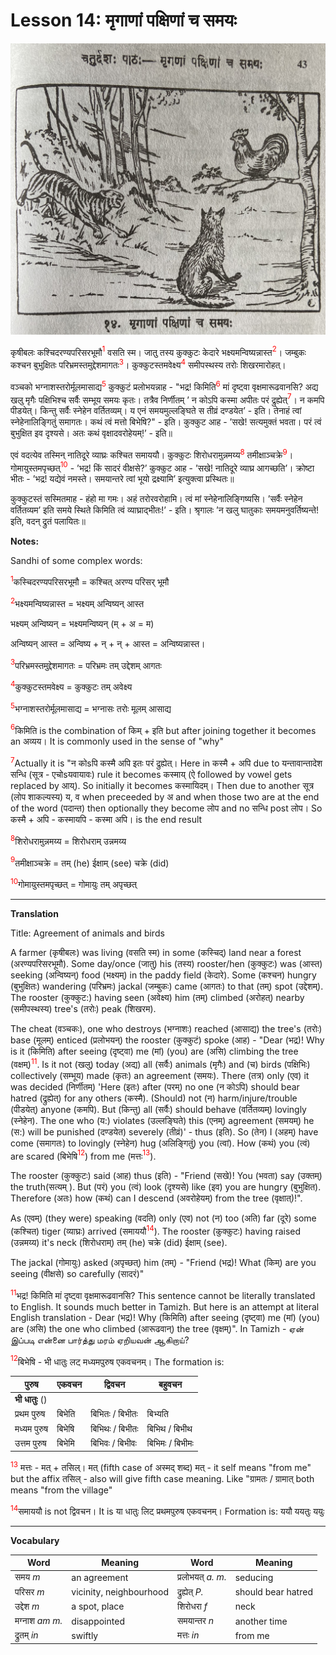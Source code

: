 # Lesson 14: मृगाणां पक्षिणां च समयः
![picture of tiger jackal and rooster](./images/r1l14.jpg)

कृषीबलः कश्चिदरण्यपरिसरभूमौ<span style="color:red"><sup>1</sup></span> वसति स्म। जातु तस्य कुक्कुटः केदारे भक्ष्यमन्विष्यन्नास्त<span style="color:red"><sup>2</sup></span>। जम्बुकः कश्चन बुभुक्षितः परिभ्रमस्तमुद्देशमागतः<span style="color:red"><sup>3</sup></span>। कुक्कुटस्तमवेक्ष्य<span style="color:red"><sup>4</sup></span> समीपस्थस्य तरोः शिखरमारोहत्।

वञ्चको भग्नाशस्तरोर्मूलमासाद्य<span style="color:red"><sup>5</sup></span> कुक्कुटं प्रलोभयन्नाह - "भद्र! किमिति<span style="color:red"><sup>6</sup></span> मां दृष्ट्वा वृक्षमारूढवानसि? अद्य खलु मृगैः पक्षिभिश्च सर्वैः सम्भूय समयः कृतः। तत्रैव निर्णीतम्  ’ न कोऽपि कस्मा अपीतः परं द्रुह्येत्<span style="color:red"><sup>7</sup></span>। न कमपि पीडयेत्। किन्तु सर्वैः स्नेहेन वर्तितव्यम्। य एनं समयमुल्लङ्घिते स तीव्रं दण्डयेत’ - इति। तेनाहं त्वां स्नेहेनालिङ्गितुं समागतः। कथं त्वं मत्तो बिभेषि?" - इति। कुक्कुट आह - ’सखे! सत्यमुक्तं भवता। परं त्वं बुभुक्षित इव दृश्यसे। अतः कथं वृक्षादवरोहेयम्!’ - इति॥

एवं वदत्येव तस्मिन् नातिदूरे व्याघ्रः कश्चित समाययौ। कुक्कुटः शिरोधरामुन्नमय्य<span style="color:red"><sup>8</sup></span> तमीक्षाञ्चक्रे<span style="color:red"><sup>9</sup></span>। गोमायुस्तमपृच्छत्<span style="color:red"><sup>10</sup></span> - ’भद्र! किं सादरं वीक्षसे?’ कुक्कुट आह - ’सखे! नातिदूरे व्याघ्र आगच्छति’। क्रोष्टा भीतः - ’भद्र! यद्येवं नमस्ते। समयान्तरे त्वां भूयो द्रक्ष्यामि’ इत्युक्त्वा प्रस्थितः॥

कुक्कुटस्तं सस्मितमाह - हंहो मा गमः। अहं तरोरवरोहामि। त्वं मां स्नेहेनालिङ्गिष्यसि। ’सर्वैः स्नेहेन वर्तितव्यम’ इति समये स्थिते किमिति त्वं व्याघ्राद्भीतः!’ - इति। श्रृगालः ’न खलु घातुकाः समयमनुवर्तिष्यन्ते! इति, वदन् द्रुतं पलायितः॥

**Notes:**

Sandhi of some complex words:

<span style="color:red"><sup>1</sup></span>कस्चिदरण्यपरिसरभूमौ = कश्चित् अरण्य परिसर् भूमौ

<span style="color:red"><sup>2</sup></span>भक्ष्यमन्विष्यन्नास्त = भक्ष्यम् अन्विष्यन् आस्त 

भक्ष्यम् अन्विष्यन् = भक्ष्यमन्विष्यन् (म् + अ = म)

अन्विष्यन् आस्त = अन्विष्य + न् + न् + आस्त = अन्विष्यन्नास्त। 

<span style="color:red"><sup>3</sup></span>परिभ्रमस्तमुद्देशमागतः = परिभ्रमः तम् उद्देशम् आगतः

<span style="color:red"><sup>4</sup></span>कुक्कुटस्तमवेक्ष्य = कुक्कुटः तम् अवेक्ष्य

<span style="color:red"><sup>5</sup></span>भग्नाशस्तरोर्मूलमासाद्य = भग्नासः तरोः मूलम् आसाद्य

<span style="color:red"><sup>6</sup></span>किमिति is the combination of किम् + इति but after joining together it becomes an अव्यय। It is commonly used in the sense of "why"

<span style="color:red"><sup>7</sup></span>Actually it is "न कोsपि कस्मै अपि इतः परं द्रुह्येत्। Here in कस्मै + अपि due to यन्तावान्तादेश सन्धि (सूत्र - एचोsयवायावः) rule it becomes कस्माय् (ऐ followed by vowel gets replaced by आय्). So initially it becomes कस्मायिदम्। Then due to another सूत्र (लोप शाकल्यस्य) य, व when preceeded by अ and when those two are at the end of the word (पदान्त) then optionally they become लोप and no सन्धि post लोप। So कस्मै + अपि - कस्मायपि - कस्मा अपि। is the end result

<span style="color:red"><sup>8</sup></span>शिरोधरामुन्नमय्य = शिरोधराम् उन्नमय्य

<span style="color:red"><sup>9</sup></span>तमीक्षाञ्चक्रे = तम् (he) ईक्षाम् (see) चक्रे (did)

<span style="color:red"><sup>10</sup></span>गोमायुस्तमपृच्छत् = गोमायुः तम् अपृच्छत्

---

**Translation**

Title: Agreement of animals and birds

A farmer (कृषीबलः) was living (वसति स्म) in some (कस्चिद्) land near a forest (अरण्यपरिसरभूमौ). Some day/once (जातु) his (तस्य) rooster/hen (कुक्कुटः) was (आस्त) seeking (अन्विष्यन्) food (भक्ष्यम्) in the paddy field (केदारे). Some (कश्चन) hungry (बुभुक्षितः) wandering (परिभ्रमः) jackal (जम्बुकः)  came (आगतः) to that (तम्) spot (उद्देशम्). The rooster (कुक्कुट:) having seen (अवेक्ष्य) him (तम्)  climbed (अरोहत्) nearby (समीपस्थस्य) tree's (तरोः) peak (शिखरम). 

The cheat (वञ्चकः), one who destroys (भग्नाशः) reached (आसाद्य) the tree's (तरोः) base (मूलम्) enticed (प्रलोभयन्) the rooster (कुक्कुटं) spoke (आह) - "Dear (भद्र)! Why is it (किमिति) after seeing (दृष्ट्वा) me (मां) (you) are (असि) climbing  the tree (वक्षम्)<span style="color:red"><sup>11</sup></span>. Is it not (खलु) today (अद्य) all (सर्वैः) animals (मृगैः) and (च) birds (पक्षिभिः) collectively (सम्भूय) made (कृतः) an agreement (समयः). There (तत्र) only (एव) it was decided (निर्णीतम्) 
'Here (इतः) after (परम्) no one (न कोऽपि) should bear hatred (द्रुह्येत्) for any others (कस्मै). (Should) not (न) harm/injure/trouble (पीडयेत्) anyone (कमपि). But (किन्तु) all (सर्वैः) should behave (वर्तितव्यम्) lovingly (स्नेहेन). The one who (य:) violates (उल्लङ्घिते) this (एनम्) agreement (समयम्) he (स:) will be punished (दण्डयेत) severely (तीव्रं)' - thus (इति). So (तेन) I (अहम्) have come (समागतः) to  lovingly (स्नेहेन) hug (अलिङ्गितुं) you (त्वां). How (कथं) you (त्वं) are scared (बिभेषि<span style="color:red"><sup>12</sup></span>) from me (मत्तः<span style="color:red"><sup>13</sup></span>). 

The rooster (कुक्कुटः) said (आह) thus (इति) - "Friend (सखे)! You (भवता) say (उक्तम्) the truth(सत्यम् ). But (परं) you (त्वं) look (दृश्यसे) like (इव) you are hungry (बुभुक्षित). Therefore (अतः) how (कथं) can I descend (अवरोहेयम्) from the tree (वृक्षात्)!".

As (एवम्) (they were) speaking (वदति) only (एव) not (न) too (अति) far (दूरे) some (कश्चित) tiger (व्याघ्रः) arrived (समाययौ<span style="color:red"><sup>14</sup></span>). The rooster (कुक्कुटः) having raised (उन्नमय्य) it's neck (शिरोधराम्) तम् (he) चक्रे (did) ईक्षाम् (see). 

The jackal (गोमायुः) asked (अपृच्छत्) him (तम्) - "Friend (भद्र)! What (किम्) are you seeing (वीक्षसे) so carefully (सादरं)"

<span style="color:red"><sup>11</sup></span>भद्र! किमिति मां दृष्ट्वा वृक्षमारूढवानसि? This sentence cannot be literally translated to English. It sounds much better in Tamizh. But here is an attempt at literal English translation - Dear (भद्र)! Why (किमिति) after seeing (दृष्ट्वा) me (मां) (you) are (असि) the one who climbed (आरूढवान्) the tree (वृक्षम्)". In Tamizh - ஏன் இப்படி என்னை பார்த்து மரம் ஏறியவன் ஆகிறாய்?

<span style="color:red"><sup>12</sup></span>बिभेषि - भी धातुः लट् मध्यमपुरुष एकवचनम्। The formation is:

| पुरुष | एकवचन | द्विवचन | बहुवचन |
| --- | --- | --- | --- |
| **भी धातुः** () | | | | 
| प्रथम पुरुष | बिभेति | बिभितः / बिभीतः | बिभ्यति |
| मध्यम पुरुष | बिभेषि | बिभिथः / बिभीतः | बिभिथ /  बिभीथ |
| उत्तम पुरुष | बिभेमि | बिभिवः / बिभीवः | बिभिमः / बिभीमः | 

<span style="color:red"><sup>13</sup></span>
मत्तः - मत् + तसिल्। मत् (fifth case of अस्मद् शब्द) मत् - it self means "from me" but the affix तसिल् - also will give fifth case meaning. Like "ग्रामतः / ग्रामात् both means "from the village"

<span style="color:red"><sup>14</sup></span>समाययौ is not द्विवचन। It is या धातुः लिट् प्रथमपुरुष एकवचनम्। Formation is: ययौ  ययतुः  ययुः

---

**Vocabulary**

| Word | Meaning | Word | Meaning |
| --- | --- | --- | --- |
| समय *m* | an agreement | प्रलोभयत् *a. m.* | seducing | 
| परिसर *m* | vicinity, neighbourhood | द्रुह्येत् *P.* | should bear hatred | 
| उद्देश *m* | a spot, place | शिरोधरा *f* | neck | 
| मग्नाश *am m.* | disappointed | समयान्तर *n* | another time| 
| द्रुतम् *in* | swiftly | मत्तः *in* | from me | 